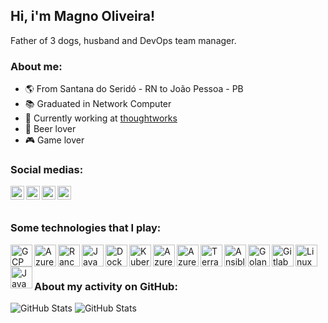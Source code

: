 ## Hi, i'm Magno Oliveira!

Father of 3 dogs, husband and DevOps team manager.

### About me:

- :earth_americas: From Santana do Seridó - RN to João Pessoa - PB
- :books: Graduated in Network Computer
- :office: Currently working at [thoughtworks](https://www.thoughtworks.com)
- :beer: Beer lover 
- :video_game: Game lover

### Social medias:
[<img align="left" alt="LinkedIn" width="22px" src="https://cdn.jsdelivr.net/npm/simple-icons@v3/icons/linkedin.svg"/>](https://www.linkedin.com/in/magno-o/)
[<img align="left" alt="Steam" width="22px" src="https://cdn.jsdelivr.net/npm/simple-icons@3.11.0/icons/steam.svg"/>](https://steamcommunity.com/id/magnonta)
[<img align="left" alt="Instagram" width="22px" src="https://cdn.jsdelivr.net/npm/simple-icons@v3/icons/instagram.svg"/>](https://instagram.com/omagnooliveira_)
[<img align="left" alt="Twitter" width="22px" src="https://cdn.jsdelivr.net/npm/simple-icons@v3/icons/twitter.svg"/>](https://twitter.com/omagnooliveira_)

<br /><br />

### Some technologies that I play:

<img align="left" alt="GCP" width="35px" src="https://cdn.jsdelivr.net/npm/simple-icons@3.11.0/icons/googlecloud.svg"/>
<img align="left" alt="Azure Cloud" width="35px" src="https://cdn.jsdelivr.net/npm/simple-icons@3.11.0/icons/microsoftazure.svg"/>
<img align="left" alt="Rancher" width="35px" src="https://cdn.jsdelivr.net/npm/simple-icons@3.11.0/icons/rancher.svg"/>
<img align="left" alt="Java" width="35px" src="https://cdn.jsdelivr.net/npm/simple-icons@3.11.0/icons/java.svg"/>
<img align="left" alt="Docker" width="35px" src="https://cdn.jsdelivr.net/npm/simple-icons@3.11.0/icons/docker.svg" />
<img align="left" alt="Kubernetes" width="35px" src="https://cdn.jsdelivr.net/npm/simple-icons@3.11.0/icons/kubernetes.svg">
<img align="left" alt="Azure DevOps" width="35px" src="https://cdn.jsdelivr.net/npm/simple-icons@3.11.0/icons/azuredevops.svg">
<img align="left" alt="Azure Pipelines" width="35px" src="https://cdn.jsdelivr.net/npm/simple-icons@3.11.0/icons/azurepipelines.svg">
<img align="left" alt="Terraform" width="35px" src="https://cdn.jsdelivr.net/npm/simple-icons@3.11.0/icons/terraform.svg">
<img align="left" alt="Ansible" width="35px" src="https://cdn.jsdelivr.net/npm/simple-icons@3.11.0/icons/ansible.svg">
<img align="left" alt="Golang" width="35px" src="https://cdn.jsdelivr.net/npm/simple-icons@3.11.0/icons/go.svg">
<img align="left" alt="Gitlab CI/CD" width="35px" src="https://cdn.jsdelivr.net/npm/simple-icons@3.11.0/icons/gitlab.svg">
<img align="left" alt="Linux" width="35px" src="https://cdn.jsdelivr.net/npm/simple-icons@3.11.0/icons/linux.svg">
<img align="left" alt="JavaScript" width="35px" src="https://cdn.jsdelivr.net/npm/simple-icons@3.11.0/icons/javascript.svg">

<br /><br />

### About my activity on GitHub:

![GitHub Stats](https://github-readme-stats.vercel.app/api/top-langs/?username=magnonta&theme=dark&hide=tcl,css,html,batchfile,shell&langs_count=10&layout=compact)
![GitHub Stats](https://github-readme-stats.vercel.app/api?username=magnonta&show_icons=true&theme=dark&count_private=true)
